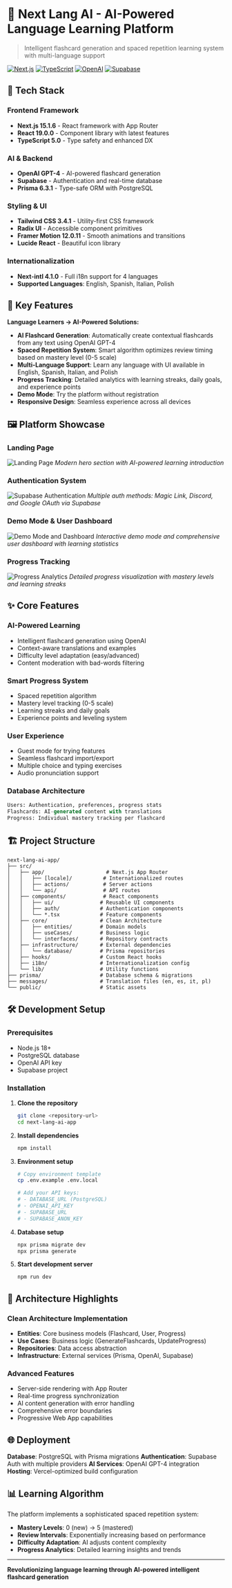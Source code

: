 # 🧠 Next Lang AI - AI-Powered Language Learning Platform

> Intelligent flashcard generation and spaced repetition learning system with multi-language support

[![Next.js](https://img.shields.io/badge/Next.js-15.1.6-black?style=for-the-badge&logo=next.js)](https://nextjs.org/)
[![TypeScript](https://img.shields.io/badge/TypeScript-5.0-blue?style=for-the-badge&logo=typescript)](https://www.typescriptlang.org/)
[![OpenAI](https://img.shields.io/badge/OpenAI-GPT--4-412991?style=for-the-badge&logo=openai)](https://openai.com/)
[![Supabase](https://img.shields.io/badge/Supabase-3ECF8E?style=for-the-badge&logo=supabase&logoColor=white)](https://supabase.com/)

## 🚀 Tech Stack

### **Frontend Framework**
- **Next.js 15.1.6** - React framework with App Router
- **React 19.0.0** - Component library with latest features
- **TypeScript 5.0** - Type safety and enhanced DX

### **AI & Backend**
- **OpenAI GPT-4** - AI-powered flashcard generation
- **Supabase** - Authentication and real-time database
- **Prisma 6.3.1** - Type-safe ORM with PostgreSQL

### **Styling & UI**
- **Tailwind CSS 3.4.1** - Utility-first CSS framework
- **Radix UI** - Accessible component primitives
- **Framer Motion 12.0.11** - Smooth animations and transitions
- **Lucide React** - Beautiful icon library

### **Internationalization**
- **Next-intl 4.1.0** - Full i18n support for 4 languages
- **Supported Languages**: English, Spanish, Italian, Polish

## 🎯 Key Features

**Language Learners → AI-Powered Solutions:**

- **AI Flashcard Generation**: Automatically create contextual flashcards from any text using OpenAI GPT-4
- **Spaced Repetition System**: Smart algorithm optimizes review timing based on mastery level (0-5 scale)
- **Multi-Language Support**: Learn any language with UI available in English, Spanish, Italian, and Polish
- **Progress Tracking**: Detailed analytics with learning streaks, daily goals, and experience points
- **Demo Mode**: Try the platform without registration
- **Responsive Design**: Seamless experience across all devices

## 🖼️ Platform Showcase

### Landing Page
![Landing Page](./public/readme/landing.png)
*Modern hero section with AI-powered learning introduction*

### Authentication System
![Supabase Authentication](./public/readme/supabase_auth_magic_link_discord_google_auth.png)
*Multiple auth methods: Magic Link, Discord, and Google OAuth via Supabase*

### Demo Mode & User Dashboard
![Demo Mode and Dashboard](./public/readme/demo_mode_and_user_dashboard.png)
*Interactive demo mode and comprehensive user dashboard with learning statistics*

### Progress Tracking
![Progress Analytics](./public/readme/progress.png)
*Detailed progress visualization with mastery levels and learning streaks*

## ✨ Core Features

### **AI-Powered Learning**
- Intelligent flashcard generation using OpenAI
- Context-aware translations and examples
- Difficulty level adaptation (easy/advanced)
- Content moderation with bad-words filtering

### **Smart Progress System**
- Spaced repetition algorithm
- Mastery level tracking (0-5 scale)
- Learning streaks and daily goals
- Experience points and leveling system

### **User Experience**
- Guest mode for trying features
- Seamless flashcard import/export
- Multiple choice and typing exercises
- Audio pronunciation support

### **Database Architecture**
```sql
Users: Authentication, preferences, progress stats
Flashcards: AI-generated content with translations
Progress: Individual mastery tracking per flashcard
```

## 🏗️ Project Structure

```
next-lang-ai-app/
├── src/
│   ├── app/                    # Next.js App Router
│   │   ├── [locale]/          # Internationalized routes
│   │   ├── actions/           # Server actions
│   │   └── api/               # API routes
│   ├── components/            # React components
│   │   ├── ui/               # Reusable UI components
│   │   ├── auth/             # Authentication components
│   │   └── *.tsx             # Feature components
│   ├── core/                 # Clean Architecture
│   │   ├── entities/         # Domain models
│   │   ├── useCases/         # Business logic
│   │   └── interfaces/       # Repository contracts
│   ├── infrastructure/       # External dependencies
│   │   └── database/         # Prisma repositories
│   ├── hooks/                # Custom React hooks
│   ├── i18n/                 # Internationalization config
│   └── lib/                  # Utility functions
├── prisma/                   # Database schema & migrations
├── messages/                 # Translation files (en, es, it, pl)
└── public/                   # Static assets
```

## 🛠️ Development Setup

### Prerequisites
- Node.js 18+ 
- PostgreSQL database
- OpenAI API key
- Supabase project

### Installation

1. **Clone the repository**
   ```bash
   git clone <repository-url>
   cd next-lang-ai-app
   ```

2. **Install dependencies**
   ```bash
   npm install
   ```

3. **Environment setup**
   ```bash
   # Copy environment template
   cp .env.example .env.local
   
   # Add your API keys:
   # - DATABASE_URL (PostgreSQL)
   # - OPENAI_API_KEY
   # - SUPABASE_URL
   # - SUPABASE_ANON_KEY
   ```

4. **Database setup**
   ```bash
   npx prisma migrate dev
   npx prisma generate
   ```

5. **Start development server**
   ```bash
   npm run dev
   ```

## 🎨 Architecture Highlights

### **Clean Architecture Implementation**
- **Entities**: Core business models (Flashcard, User, Progress)
- **Use Cases**: Business logic (GenerateFlashcards, UpdateProgress)
- **Repositories**: Data access abstraction
- **Infrastructure**: External services (Prisma, OpenAI, Supabase)

### **Advanced Features**
- Server-side rendering with App Router
- Real-time progress synchronization
- AI content generation with error handling
- Comprehensive error boundaries
- Progressive Web App capabilities

## 🌐 Deployment

**Database**: PostgreSQL with Prisma migrations
**Authentication**: Supabase Auth with multiple providers
**AI Services**: OpenAI GPT-4 integration
**Hosting**: Vercel-optimized build configuration

## 📊 Learning Algorithm

The platform implements a sophisticated spaced repetition system:

- **Mastery Levels**: 0 (new) → 5 (mastered)
- **Review Intervals**: Exponentially increasing based on performance
- **Difficulty Adaptation**: AI adjusts content complexity
- **Progress Analytics**: Detailed learning insights and trends

---

**Revolutionizing language learning through AI-powered intelligent flashcard generation**

